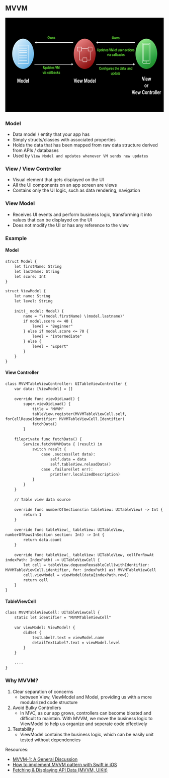 ## MVVM 

<img src="https://github.com/cs4372/ios-study-guide/blob/master/architecture/MVVM/MVVM_diagram.png" height="300"/>

### Model
- Data model / entity that your app has
- Simply structs/classes with associated properties
- Holds the data that has been mapped from raw data structure derived from APIs / databases 
- Used by `View Model and updates whenever VM sends new updates`

### View / View Controller
- Visual element that gets displayed on the UI
- All the UI components on an app screen are views
- Contains only the UI logic, such as data rendering, navigation

### View Model
- Receives UI events and perform business logic, transforming it into values that can be displayed on the UI
- Does not modify the UI or has any reference to the view

### Example 
#### Model

```
struct Model { 
    let firstName: String
    let lastName: String
    let score: Int
}
```

```
struct ViewModel { 
    let name: String
    let level: String

    init(_ model: Model) { 
        name = "\(model.firstName) \(model.lastname)"
        if model.score <= 40 { 
            level = "Beginner"
        } else if model.score <= 70 { 
            level = "Intermediate"
        } else { 
            level = "Expert"
        }
    }
}
```

#### View Controller 

```
class MVVMTableViewController: UITableViewController { 
    var data: [ViewModel] = []

    override func viewDidLoad() { 
        super.viewDidLoad() { 
            title = "MVVM"
            tableView.register(MVVMTableViewCell.self, forCellReuseIdentifier: MVVMTableViewCell.Identifier)
            fetchData()
        }
    
    fileprivate func fetchData() { 
        Service.fetchMVVMData { (result) in 
            switch result { 
                case .success(let data): 
                    self.data = data
                    self.tableView.reloadData()
                case .failure(let err):
                    print(err.localizedDescription)
            }
        }
    }

    // Table view data source 

    override func numberOfSections(in tableView: UITableView) -> Int { 
        return 1
    }

    override func tableView(_ tableView: UITableView, numberOfRowsInSection section: Int) -> Int { 
        return data.count
    }

    override func tableView(_ tableView: UITableView, cellForRowAt indexPath: IndexPath) -> UITableViewCell { 
        let cell = tableView.dequeueReusableCell(withIdentifier: MVVMTableViewCell.identifier, for: indexPath) as! MVVMTableViewCell
        cell.viewModel = viewModel(data[indexPath.row])
        return cell
    }
}
```

#### TableViewCell 

```
class MVVMTableViewCell: UITableViewCell { 
    static let identifier = "MVVMTableViewCell"

    var viewModel: ViewModel! { 
        didSet { 
            textLabel?.text = viewModel.name
            detailTextLabel?.text = viewModel.level
        }
    }

    ....
}
```

### Why MVVM?

1. Clear separation of concerns
   - between View, ViewModel and Model, providing us with a more modularized code structure
2. Avoid Bulky Controllers
   - In MVC, as our app grows, controllers can become bloated and difficult to maintain. With MVVM, we move the business logic to ViewModel to help us organize and seperate code effectively
3. Testability
   - ViewModel contains the business logic, which can be easily unit tested without dependencies

Resources:
- [MVVM-1: A General Discussion](https://medium.com/swift-india/mvvm-1-a-general-discussion-764581a2d5d9)
- [How to implement MVVM pattern with Swift in iOS](https://johncodeos.com/how-to-implement-mvvm-pattern-with-swift-in-ios/)
- [Fetching & Displaying API Data (MVVM, UIKit)](https://www.youtube.com/playlist?list=PLWOgAHhZbsIEh3dgGno4CPPsVcb4QUFy7)
